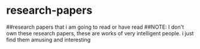 # research-papers
##research papers that i am going to read or have read 
##NOTE: I don't own these research papers, these are works of very intelligent people. i just find them amusing and interesting
